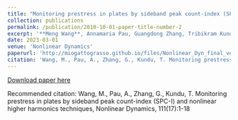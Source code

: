 ```yaml
---
title: "Monitoring prestress in plates by sideband peak count-index (SPC-I) and nonlinear higher harmonics techniques"
collection: publications
permalink: /publication/2010-10-01-paper-title-number-2
excerpt: '**Meng Wang**, Annamaria Pau, Guangdong Zhang, Tribikram Kundu.'
date: 2023-03-01
venue: 'Nonlinear Dynamics'
paperurl: 'http://miogattograsso.github.io/files/Nonlinear_Dyn_final_version_compressed.pdf'
citation: 'Wang, M., Pau, A., Zhang, G., Kundu, T. Monitoring prestress in plates by sideband peak count-index (SPC-I) and nonlinear higher harmonics techniques, Nonlinear Dynamics, 111(17):1-18'
---
```


[Download paper here](http://wang-meng-web.github.io/files/Nonlinear_Dyn_final_version_compressed.pdf)

Recommended citation: Wang, M., Pau, A., Zhang, G., Kundu, T. Monitoring prestress in plates by sideband peak count-index (SPC-I) and nonlinear higher harmonics techniques, Nonlinear Dynamics, 111(17):1-18
